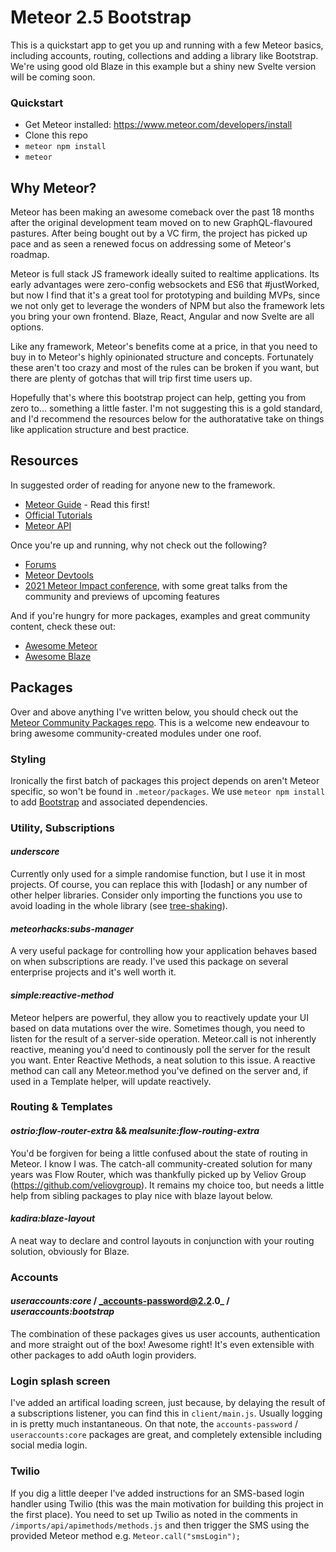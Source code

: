 # Meteor 2.5 Bootstrap

This is a quickstart app to get you up and running with a few Meteor basics, including accounts, routing, collections and adding a library like Bootstrap. We're using good old Blaze in this example but a shiny new Svelte version will be coming soon.

### Quickstart

- Get Meteor installed: https://www.meteor.com/developers/install
- Clone this repo
- `meteor npm install`
- `meteor`

## Why Meteor?

Meteor has been making an awesome comeback over the past 18 months after the original development team moved on to new GraphQL-flavoured pastures. After being bought out by a VC firm, the project has picked up pace and as seen a renewed focus on addressing some of Meteor's roadmap.

Meteor is full stack JS framework ideally suited to realtime applications. Its early advantages were zero-config websockets and ES6 that #justWorked, but now I find that it's a great tool for prototyping and building MVPs, since we not only get to leverage the wonders of NPM but also the framework lets you bring your own frontend. Blaze, React, Angular and now Svelte are all options.

Like any framework, Meteor's benefits come at a price, in that you need to buy in to Meteor's highly opinionated structure and concepts. Fortunately these aren't too crazy and most of the rules can be broken if you want, but there are plenty of gotchas that will trip first time users up.

Hopefully that's where this bootstrap project can help, getting you from zero to... something a little faster. I'm not suggesting this is a gold standard, and I'd recommend the resources below for the authoratative take on things like application structure and best practice.

## Resources

In suggested order of reading for anyone new to the framework.

- [Meteor Guide](https://guide.meteor.com/) - Read this first!
- [Official Tutorials](https://www.meteor.com/developers/tutorials)
- [Meteor API](https://docs.meteor.com/#/full/)

Once you're up and running, why not check out the following?

- [Forums](https://forums.meteor.com/)
- [Meteor Devtools](https://chrome.google.com/webstore/detail/meteor-devtools-evolved/ibniinmoafhgbifjojidlagmggecmpgf?hl=en)
- [2021 Meteor Impact conference](https://impact.meteor.com/), with some great talks from the community and previews of upcoming features

And if you're hungry for more packages, examples and great community content, check these out:

- [Awesome Meteor](https://github.com/urigo/awesome-meteor)
- [Awesome Blaze](https://github.com/arggh/awesome-blaze)

## Packages

Over and above anything I've written below, you should check out the [Meteor Community Packages repo](https://github.com/Meteor-Community-Packages). This is a welcome new endeavour to bring awesome community-created modules under one roof.

### Styling

Ironically the first batch of packages this project depends on aren't Meteor specific, so won't be found in `.meteor/packages`. We use `meteor npm install` to add [Bootstrap](https://getbootstrap.com/docs/5.1/getting-started/introduction/) and associated dependencies.

### Utility, Subscriptions

#### _underscore_

Currently only used for a simple randomise function, but I use it in most projects. Of course, you can replace this with [lodash] or any number of other helper libraries. Consider only importing the functions you use to avoid loading in the whole library (see [tree-shaking](https://javascript.info/import-export)).

#### _meteorhacks:subs-manager_

A very useful package for controlling how your application behaves based on when subscriptions are ready. I've used this package on several enterprise projects and it's well worth it.

#### _simple:reactive-method_

Meteor helpers are powerful, they allow you to reactively update your UI based on data mutations over the wire. Sometimes though, you need to listen for the result of a server-side operation. Meteor.call is not inherently reactive, meaning you'd need to continously poll the server for the result you want. Enter Reactive Methods, a neat solution to this issue. A reactive method can call any Meteor.method you've defined on the server and, if used in a Template helper, will update reactively.

### Routing & Templates

#### _ostrio:flow-router-extra_ && _mealsunite:flow-routing-extra_

You'd be forgiven for being a little confused about the state of routing in Meteor. I know I was. The catch-all community-created solution for many years was Flow Router, which was thankfully picked up by Veliov Group (https://github.com/veliovgroup). It remains my choice too, but needs a little help from sibling packages to play nice with blaze layout below.

#### _kadira:blaze-layout_

A neat way to declare and control layouts in conjunction with your routing solution, obviously for Blaze.

### Accounts

#### _useraccounts:core_ / _accounts-password@2.2.0_ / _useraccounts:bootstrap_

The combination of these packages gives us user accounts, authentication and more straight out of the box! Awesome right! It's even extensible with other packages to add oAuth login providers.

### Login splash screen

I've added an artifical loading screen, just because, by delaying the result of a subscriptions listener, you can find this in `client/main.js`. Usually logging in is pretty much instantaneous. On that note, the `accounts-password` / `useraccounts:core` packages are great, and completely extensible including social media login.

### Twilio

If you dig a little deeper I've added instructions for an SMS-based login handler using Twilio (this was the main motivation for building this project in the first place). You need to set up Twilio as noted in the comments in `/imports/api/apimethods/methods.js` and then trigger the SMS using the provided Meteor method e.g. `Meteor.call("smsLogin");`
